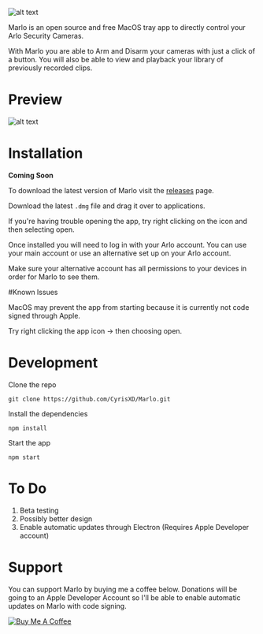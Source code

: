 ![alt text](https://i.imgur.com/dJKmriC.png "Marlo - Beta") 


Marlo is an open source and free MacOS tray app to directly control your Arlo Security Cameras. 

With Marlo you are able to Arm and Disarm your cameras with just a click of a button. 
You will also be able to view and playback your library of previously recorded clips. 

# Preview

![alt text](https://i.imgur.com/N0cqiqf.gif "Marlo GIF")


# Installation
**Coming Soon**

To download the latest version of Marlo visit the [releases](https://github.com/CyrisXD/Marlo/releases) page. 

Download the latest `.dmg` file and drag it over to applications. 

If you're having trouble opening the app, try right clicking on the icon and then selecting open.

Once installed you will need to log in with your Arlo account. You can use your main account or use an alternative set up on your Arlo account. 

Make sure your alternative account has all permissions to your devices in order for Marlo to see them. 


#Known Issues

MacOS may prevent the app from starting because it is currently not code signed through Apple. 

Try right clicking the app icon -> then choosing open. 


# Development
Clone the repo

`git clone https://github.com/CyrisXD/Marlo.git`

Install the dependencies

`npm install`

Start the app

`npm start`


# To Do
1. Beta testing
2. Possibly better design
3. Enable automatic updates through Electron (Requires Apple Developer account)

# Support

You can support Marlo by buying me a coffee below. Donations will be going to an Apple Developer Account so I'll be able to enable automatic updates on Marlo with code signing. 

[![Buy Me A Coffee](https://www.buymeacoffee.com/assets/img/custom_images/orange_img.png)](https://www.buymeacoffee.com/FiRmVXOZh)


